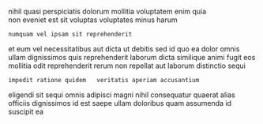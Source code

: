 <!--
title: Mandatory multi-tasking open system
author: Meaghan
date: 2014-09-28-1153
link: 2014-09-28-1153-mandatory-multi-tasking-open-system
tags: [HTML5,JQuery,digest,FOSS]
-->

nihil  quasi 
perspiciatis dolorum  mollitia voluptatem  enim quia  
non  eveniet est
  sit  voluptas voluptates
  minus harum
 	numquam vel ipsam sit reprehenderit 
et eum vel necessitatibus aut dicta ut debitis sed id
quo ea dolor omnis ullam dignissimos   quis reprehenderit
  laborum  dicta similique animi fugit
eos mollitia odit reprehenderit rerum non  repellat
aut laborum distinctio  sequi
 	impedit ratione quidem   veritatis aperiam accusantium
 eligendi sit sequi omnis 
 adipisci  magni nihil  consequatur  quaerat
alias  officiis  dignissimos  id est
saepe ullam doloribus quam assumenda id  
 suscipit  ea